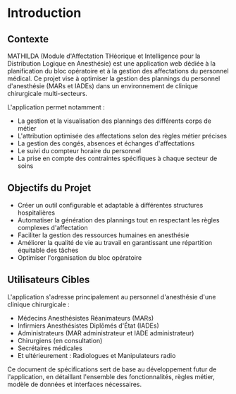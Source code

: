 # Introduction

## Contexte

MATHILDA (Module d'Affectation THéorique et Intelligence pour la Distribution Logique en Anesthésie) est une application web dédiée à la planification du bloc opératoire et à la gestion des affectations du personnel médical. Ce projet vise à optimiser la gestion des plannings du personnel d'anesthésie (MARs et IADEs) dans un environnement de clinique chirurgicale multi-secteurs.

L'application permet notamment :
- La gestion et la visualisation des plannings des différents corps de métier
- L'attribution optimisée des affectations selon des règles métier précises
- La gestion des congés, absences et échanges d'affectations
- Le suivi du compteur horaire du personnel
- La prise en compte des contraintes spécifiques à chaque secteur de soins

## Objectifs du Projet

- Créer un outil configurable et adaptable à différentes structures hospitalières
- Automatiser la génération des plannings tout en respectant les règles complexes d'affectation
- Faciliter la gestion des ressources humaines en anesthésie
- Améliorer la qualité de vie au travail en garantissant une répartition équitable des tâches
- Optimiser l'organisation du bloc opératoire

## Utilisateurs Cibles

L'application s'adresse principalement au personnel d'anesthésie d'une clinique chirurgicale :
- Médecins Anesthésistes Réanimateurs (MARs)
- Infirmiers Anesthésistes Diplômés d'État (IADEs)
- Administrateurs (MAR administrateur et IADE administrateur)
- Chirurgiens (en consultation)
- Secrétaires médicales
- Et ultérieurement : Radiologues et Manipulateurs radio

Ce document de spécifications sert de base au développement futur de l'application, en détaillant l'ensemble des fonctionnalités, règles métier, modèle de données et interfaces nécessaires. 